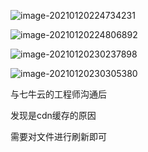![image-20210120224734231](http://picture.nj-jay.com/image-20210120224734231.png)

![image-20210120224806892](http://picture.nj-jay.com/image-20210120224806892.png)

![image-20210120230237898](http://picture.nj-jay.com/image-20210120230237898.png)

![image-20210120230305380](http://picture.nj-jay.com/image-20210120230305380.png)

与七牛云的工程师沟通后

发现是cdn缓存的原因

需要对文件进行刷新即可
